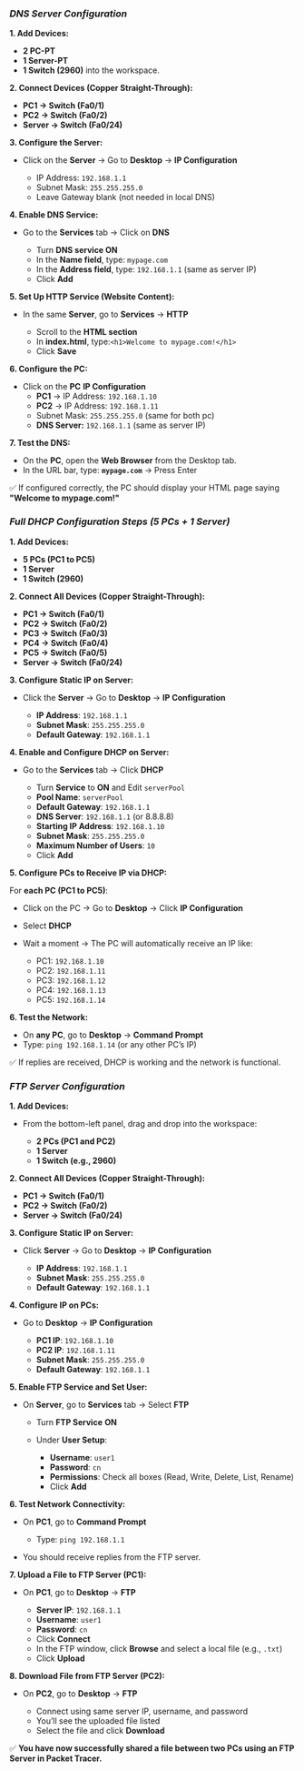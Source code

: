 ### ***DNS Server Configuration***

**1. Add Devices:**

* **2 PC-PT**
* **1 Server-PT**
* **1 Switch (2960)** into the workspace.

**2. Connect Devices (Copper Straight-Through):**

* **PC1 → Switch (Fa0/1)**
* **PC2 → Switch (Fa0/2)**
* **Server → Switch (Fa0/24)**

**3. Configure the Server:**

* Click on the **Server** → Go to **Desktop** → **IP Configuration**

  * IP Address: `192.168.1.1`
  * Subnet Mask: `255.255.255.0`
  * Leave Gateway blank (not needed in local DNS)

**4. Enable DNS Service:**

* Go to the **Services** tab → Click on **DNS**

  * Turn **DNS service ON**
  * In the **Name field**, type: `mypage.com`
  * In the **Address field**, type: `192.168.1.1` (same as server IP)
  * Click **Add**

**5. Set Up HTTP Service (Website Content):**

* In the same **Server**, go to **Services** → **HTTP**

  * Scroll to the **HTML section**
  * In **index.html**, type:`<h1>Welcome to mypage.com!</h1>`
  * Click **Save**

**6. Configure the PC:**

* Click on the **PC** **IP Configuration**
  * **PC1** → IP Address: `192.168.1.10`
  * **PC2** → IP Address: `192.168.1.11`
  * Subnet Mask: `255.255.255.0` (same for both pc)
  * **DNS Server:** `192.168.1.1` (same as server IP)

**7. Test the DNS:**

* On the **PC**, open the **Web Browser** from the Desktop tab.
* In the URL bar, type:
  **`mypage.com`** → Press Enter

✅ If configured correctly, the PC should display your HTML page saying **"Welcome to mypage.com!"**

### ***Full DHCP Configuration Steps (5 PCs + 1 Server)***

**1. Add Devices:**

* **5 PCs (PC1 to PC5)**
* **1 Server**
* **1 Switch (2960)**

**2. Connect All Devices (Copper Straight-Through):**

* **PC1 → Switch (Fa0/1)**
* **PC2 → Switch (Fa0/2)**
* **PC3 → Switch (Fa0/3)**
* **PC4 → Switch (Fa0/4)**
* **PC5 → Switch (Fa0/5)**
* **Server → Switch (Fa0/24)**

**3. Configure Static IP on Server:**

* Click the **Server** → Go to **Desktop** → **IP Configuration**

  * **IP Address**: `192.168.1.1`
  * **Subnet Mask**: `255.255.255.0`
  * **Default Gateway**: `192.168.1.1`

**4. Enable and Configure DHCP on Server:**

* Go to the **Services** tab → Click **DHCP**

  * Turn **Service** to **ON** and Edit `serverPool`
  * **Pool Name**: `serverPool`
  * **Default Gateway**: `192.168.1.1`
  * **DNS Server**: `192.168.1.1` (or 8.8.8.8)
  * **Starting IP Address**: `192.168.1.10`
  * **Subnet Mask**: `255.255.255.0`
  * **Maximum Number of Users**: `10`
  * Click **Add**

**5. Configure PCs to Receive IP via DHCP:**

For **each PC (PC1 to PC5)**:

* Click on the PC → Go to **Desktop** → Click **IP Configuration**
* Select **DHCP**
* Wait a moment → The PC will automatically receive an IP like:

  * PC1: `192.168.1.10`
  * PC2: `192.168.1.11`
  * PC3: `192.168.1.12`
  * PC4: `192.168.1.13`
  * PC5: `192.168.1.14`

**6. Test the Network:**

* On **any PC**, go to **Desktop** → **Command Prompt**
* Type: `ping 192.168.1.14` (or any other PC’s IP)

✅ If replies are received, DHCP is working and the network is functional.

### ***FTP Server Configuration***

**1. Add Devices:**

* From the bottom-left panel, drag and drop into the workspace:

  * **2 PCs (PC1 and PC2)**
  * **1 Server**
  * **1 Switch (e.g., 2960)**

**2. Connect All Devices (Copper Straight-Through):**

* **PC1 → Switch (Fa0/1)**
* **PC2 → Switch (Fa0/2)**
* **Server → Switch (Fa0/24)**

**3. Configure Static IP on Server:**

* Click **Server** → Go to **Desktop** → **IP Configuration**

  * **IP Address**: `192.168.1.1`
  * **Subnet Mask**: `255.255.255.0`
  * **Default Gateway**: `192.168.1.1`
 
**4. Configure IP on PCs:**

* Go to **Desktop** → **IP Configuration**

  * **PC1 IP**: `192.168.1.10`
  * **PC2 IP**: `192.168.1.11`
  * **Subnet Mask**: `255.255.255.0`
  * **Default Gateway**: `192.168.1.1`

**5. Enable FTP Service and Set User:**

* On **Server**, go to **Services** tab → Select **FTP**

  * Turn **FTP Service** **ON**
  * Under **User Setup**:

    * **Username**: `user1`
    * **Password**: `cn`
    * **Permissions**: Check all boxes (Read, Write, Delete, List, Rename)
    * Click **Add**

**6. Test Network Connectivity:**

* On **PC1**, go to **Command Prompt**

  * Type: `ping 192.168.1.1`
* You should receive replies from the FTP server.

**7. Upload a File to FTP Server (PC1):**

* On **PC1**, go to **Desktop** → **FTP**

  * **Server IP**: `192.168.1.1`
  * **Username**: `user1`
  * **Password**: `cn`
  * Click **Connect**
  * In the FTP window, click **Browse** and select a local file (e.g., `.txt`)
  * Click **Upload**

**8. Download File from FTP Server (PC2):**

* On **PC2**, go to **Desktop** → **FTP**

  * Connect using same server IP, username, and password
  * You’ll see the uploaded file listed
  * Select the file and click **Download**

✅ **You have now successfully shared a file between two PCs using an FTP Server in Packet Tracer.**
